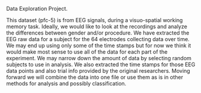 Data Exploration Project. 

This dataset (pfc-5) is from EEG signals, during a visuo-spatial working memory task. Ideally, we would like to look at the recordings
and analyze the differences between gender and/or procedure. We have extracted the EEG raw data for a subject for the 64 electrodes collecting data over time. We may end up using only some of the time stamps but for now we think it would make most sense to use all of the data for each part of the experiment. We may narrow down the amount of data by selecting random subjects to use in analysis. We also extracted the time stamps for those EEG data points and also trial info provided by the original researchers. Moving forward we will combine the data into one file or use them as is in other methods for analysis and possibly classification. 
